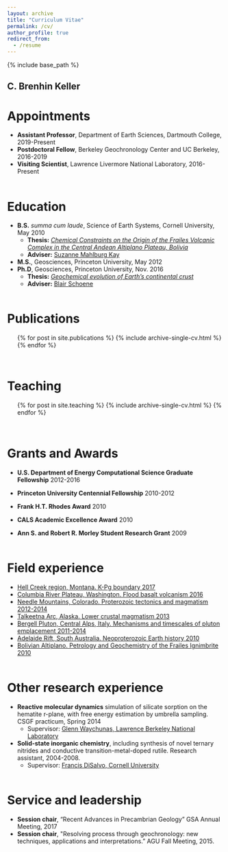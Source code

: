 ```yaml
---
layout: archive
title: "Curriculum Vitae"
permalink: /cv/
author_profile: true
redirect_from:
  - /resume
---
```

{% include base_path %}

C. Brenhin Keller
---
Appointments
======
* <b>Assistant Professor</b>, Department of Earth Sciences, Dartmouth College, 2019-Present<br/>
* <b>Postdoctoral Fellow</b>, Berkeley Geochronology Center and UC Berkeley, 2016-2019<br/>
* <b>Visiting Scientist</b>, Lawrence Livermore National Laboratory, 2016-Present
<br/><br/>

Education
======
* <b>B.S.</b> <i>summa cum laude</i>, Science of Earth Systems, Cornell University, May 2010
  * <b>Thesis:</b> [<i>Chemical Constraints on the Origin of the Frailes Volcanic Complex in the Central Andean Altiplano Plateau, Bolivia</i>](https://doi.org/10.31237/osf.io/y6kv4)
  * <b>Adviser:</b> [Suzanne Mahlburg Kay](https://scholar.google.com/citations?user=dPXx4dAAAAAJ&hl=en)
* <b>M.S.</b>, Geosciences, Princeton University, May 2012
* <b>Ph.D</b>, Geosciences, Princeton University, Nov. 2016
  * <b>Thesis:</b> [<i>Geochemical evolution of Earth’s continental crust</i>](https://doi.org/10.31237/osf.io/q7yra)
  * <b>Adviser:</b> [Blair Schoene](https://www.princeton.edu/geosciences/people/schoene/)
<br/><br/>

Publications
======
  <ul>{% for post in site.publications %}
    {% include archive-single-cv.html %}
  {% endfor %}</ul>
  <br/>

Teaching
======
  <ul>{% for post in site.teaching %}
    {% include archive-single-cv.html %}
  {% endfor %}</ul>
  <br/>
  
Grants and Awards
======
* <b>U.S. Department of Energy Computational Science Graduate Fellowship</b> 2012-2016<br/>

* <b>Princeton University Centennial Fellowship</b> 2010-2012<br/>

* <b>Frank H.T. Rhodes Award</b> 2010<br/>

* <b>CALS Academic Excellence Award</b> 2010<br/>

* <b>Ann S. and Robert R. Morley Student Research Grant</b> 2009
<br/><br/>

Field experience
======
* [<u>Hell Creek region, Montana. K-Pg boundary</u> 2017](/fieldwork/100-hell-creek-2017/)
* [<u>Columbia River Plateau, Washington. Flood basalt volcanism</u> 2016](/fieldwork/101-columbia-river-2016/)
* [<u>Needle Mountains, Colorado. Proterozoic tectonics and magmatism</u> 2012-2014](/fieldwork/105-needle-mountains-2014/)
* [<u>Talkeetna Arc, Alaska. Lower crustal magmatism</u> 2013](/fieldwork/106-talkeetna-2013/)
* [<u>Bergell Pluton, Central Alps, Italy. Mechanisms and timescales of pluton emplacement</u> 2011-2014](/fieldwork/109-bergell-2011/)
* [<u>Adelaide Rift, South Australia. Neoproterozoic Earth history</u> 2010](/fieldwork/110-flinders-2010/)
* [<u>Bolivian Altiplano. Petrology and Geochemistry of the Frailes Ignimbrite</u> 2010](/fieldwork/111-frailes-2010/)
<br/><br/>

Other research experience
======
* <b>Reactive molecular dynamics</b> simulation of silicate sorption on the hematite r-plane, with free energy estimation by umbrella sampling. CSGF practicum, Spring 2014
  * Supervisor: [Glenn Waychunas, Lawrence Berkeley National Laboratory](https://eesa.lbl.gov/profiles/glenn-a-waychunas/)
* <b>Solid-state inorganic chemistry</b>, including synthesis of novel ternary nitrides and conductive transition-metal-doped rutile. Research assistant, 2004-2008.
  * Supervisor: [Francis DiSalvo, Cornell University](http://chemistry.cornell.edu/francis-disalvo)
<br/><br/>

Service and leadership
======
* <b>Session chair</b>, “Recent Advances in Precambrian Geology” GSA Annual Meeting, 2017 
* <b>Session chair</b>, "Resolving process through geochronology: new techniques, applications and interpretations.” AGU Fall Meeting, 2015.

